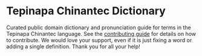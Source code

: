 
# Tepinapa Chinantec Dictionary

Curated public domain dictionary and pronunciation guide for terms in the Tepinapa Chinantec language. See the [contributing guide](https://github.com/drumworkteam/term/blob/make/.github/contributing.md) for details on how to contribute. We would love your support, even if it is just fixing a word or adding a single definition. Thank you for all your help!